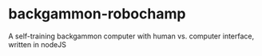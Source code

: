 # backgammon-robochamp
A self-training backgammon computer with human vs. computer interface, written in nodeJS
